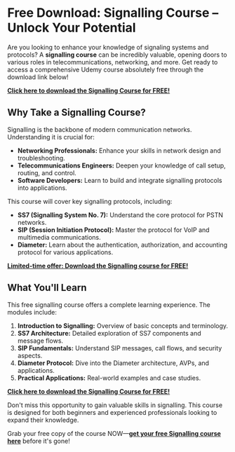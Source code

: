 # Free Download: Signalling Course – Unlock Your Potential

Are you looking to enhance your knowledge of signaling systems and protocols? A **signalling course** can be incredibly valuable, opening doors to various roles in telecommunications, networking, and more. Get ready to access a comprehensive Udemy course absolutely free through the download link below!

[**Click here to download the Signalling Course for FREE!**](https://udemywork.com/signalling-course)

## Why Take a Signalling Course?

Signalling is the backbone of modern communication networks. Understanding it is crucial for:

*   **Networking Professionals:** Enhance your skills in network design and troubleshooting.
*   **Telecommunications Engineers:** Deepen your knowledge of call setup, routing, and control.
*   **Software Developers:** Learn to build and integrate signalling protocols into applications.

This course will cover key signalling protocols, including:

*   **SS7 (Signalling System No. 7):** Understand the core protocol for PSTN networks.
*   **SIP (Session Initiation Protocol):** Master the protocol for VoIP and multimedia communications.
*   **Diameter:** Learn about the authentication, authorization, and accounting protocol for various applications.

[**Limited-time offer: Download the Signalling course for FREE!**](https://udemywork.com/signalling-course)

## What You'll Learn

This free signalling course offers a complete learning experience. The modules include:

1.  **Introduction to Signalling:** Overview of basic concepts and terminology.
2.  **SS7 Architecture:** Detailed exploration of SS7 components and message flows.
3.  **SIP Fundamentals:** Understand SIP messages, call flows, and security aspects.
4.  **Diameter Protocol:** Dive into the Diameter architecture, AVPs, and applications.
5.  **Practical Applications:** Real-world examples and case studies.

[**Click here to download the Signalling Course for FREE!**](https://udemywork.com/signalling-course)

Don't miss this opportunity to gain valuable skills in signalling. This course is designed for both beginners and experienced professionals looking to expand their knowledge.

Grab your free copy of the course NOW—**[get your free Signalling course here](https://udemywork.com/signalling-course)** before it's gone!
